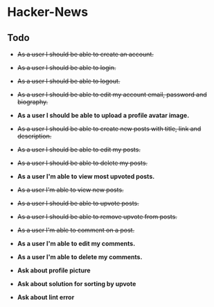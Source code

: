 # Hacker-News

## Todo

- ~~As a user I should be able to create an account.~~

- ~~As a user I should be able to login.~~

- ~~As a user I should be able to logout.~~

- ~~As a user I should be able to edit my account email, password and biography.~~

- **As a user I should be able to upload a profile avatar image.**

- ~~As a user I should be able to create new posts with title, link and description.~~

- ~~As a user I should be able to edit my posts.~~

- ~~As a user I should be able to delete my posts.~~

- **As a user I'm able to view most upvoted posts.**

- ~~As a user I'm able to view new posts.~~

- ~~As a user I should be able to upvote posts.~~

- ~~As a user I should be able to remove upvote from posts.~~

- ~~As a user I'm able to comment on a post.~~

- **As a user I'm able to edit my comments.**

- **As a user I'm able to delete my comments.**

- **Ask about profile picture**
- **Ask about solution for sorting by upvote**
- **Ask about lint error**

